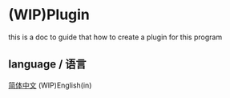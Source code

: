 # (WIP)Plugin

this is a doc to guide that how to create a plugin for this program

## language / 语言

[简体中文](../Plugin.md)  (WIP)English(in)